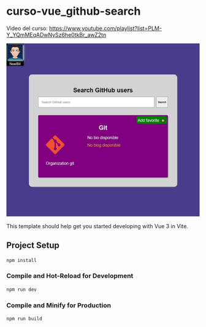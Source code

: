 # curso-vue_github-search

Video del curso: https://www.youtube.com/playlist?list=PLM-Y_YQmMEqADwNySz6he0tkBr_awZ2tn

![](https://github.com/NeelBit/curso-vue_github-search/blob/master/cap.jpeg)

This template should help get you started developing with Vue 3 in Vite.

## Project Setup

```sh
npm install
```

### Compile and Hot-Reload for Development

```sh
npm run dev
```

### Compile and Minify for Production

```sh
npm run build
```
